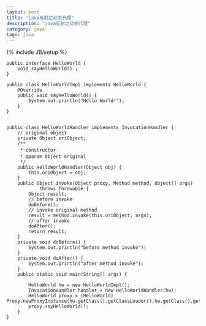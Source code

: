 ```yaml
---
layout: post
title: "java反射之动态代理"
description: "java反射之动态代理"
category: java
tags: java
---
```

{% include JB/setup %}

	public interface HelloWorld {
	    void sayHelloWorld() ;
	}

	public class HelloWorldImpl implements HelloWorld {
	    @Override
	    public void sayHelloWorld() {
	        System.out.println("Hello World!");
	    }
	}

 
	public class HelloWorldHandler implements InvocationHandler {
		// original object
		private Object oriObject;
		/**
		 * constructor 　　
		 * @param Object original　　
		 */
		public HelloWorldHandler(Object obj) {
			this.oriObject = obj;
		}
		public Object invoke(Object proxy, Method method, Object[] args)
				throws Throwable {
			Object result;
			// before invoke
			doBefore();
			// invoke original method
			result = method.invoke(this.oriObject, args);
			// after invoke
			doAfter();
			return result;
		}
		private void doBefore() {
			System.out.println("before method invoke");
		}
		private void doAfter() {
			System.out.println("after method invoke");
		}
		public static void main(String[] args) {

			HelloWorld hw = new HelloWorldImpl();
			InvocationHandler handler = new HelloWorldHandler(hw);
			HelloWorld proxy = (HelloWorld) Proxy.newProxyInstance(hw.getClass().getClassLoader(),hw.getClass().getInterfaces(),handler);
			proxy.sayHelloWorld();
		}
	}

 